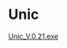 # Unic


[Unic_V.0.21.exe](https://github.com/NaloK7/Unique/tree/11b2e5d8a8de0a18ab97d1ab5e28f0bd1117ff01/build/Unic_V.0.21)
